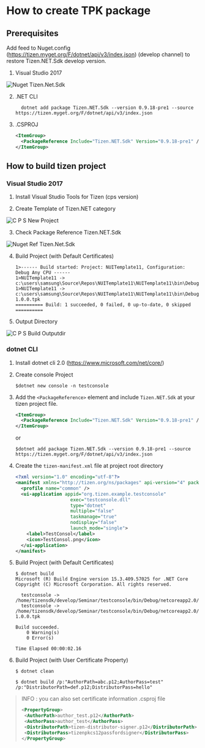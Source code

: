 # How to create TPK package

## Prerequisites

Add feed to Nuget.config (https://tizen.myget.org/F/dotnet/api/v3/index.json) (develop channel) to restore Tizen.NET.Sdk develop version.

1. Visual Studio 2017

![Nuget Tizen.Net.Sdk](../image/nuget-tizen.net.sdk.png)

2. .NET CLI

    ```
      dotnet add package Tizen.NET.Sdk --version 0.9.18-pre1 --source https://tizen.myget.org/F/dotnet/api/v3/index.json
    ```

3. .CSPROJ
    ```xml
    <ItemGroup>
      <PackageReference Include="Tizen.NET.Sdk" Version="0.9.18-pre1" />
    </ItemGroup>
    ```


## How to build tizen project

### Visual Studio 2017
1. Install Visual Studio Tools for Tizen (cps version)

2. Create Template of Tizen.NET category

![C P S New Project](../image/CPS_new_project.png)

3. Check Package Reference Tizen.NET.Sdk

![Nuget Ref Tizen.Net.Sdk](../image/nuget-ref-tizen.net.sdk.png)

4. Build Project (with Default Certificates)
    ```
    1>------ Build started: Project: NUITemplate11, Configuration: Debug Any CPU ------
    1>NUITemplate11 -> c:\users\samsung\Source\Repos\NUITemplate11\NUITemplate11\bin\Debug\netcoreapp2.0\NUITemplate11.dll
    1>NUITemplate11 -> c:\users\samsung\Source\Repos\NUITemplate11\NUITemplate11\bin\Debug\netcoreapp2.0\org.tizen.example.NUITemplate11-1.0.0.tpk
    ========== Build: 1 succeeded, 0 failed, 0 up-to-date, 0 skipped ==========
    ```

5. Output Directory

![C P S Build Outputdir](../image/CPS_build_outputdir.png)


### dotnet CLI
1. Install dotnet cli 2.0 (https://www.microsoft.com/net/core/)
2. Create console Project 
    ```
    $dotnet new console -n testconsole
    ```
3. Add the `<PackageReference>` element and include `Tizen.NET.Sdk` at your tizen project file.
    ```xml
    <ItemGroup>
      <PackageReference Include="Tizen.NET.Sdk" Version="0.9.18-pre1" />
    </ItemGroup>
    ```
    or

    ```
    $dotnet add package Tizen.NET.Sdk --version 0.9.18-pre1 --source https://tizen.myget.org/F/dotnet/api/v3/index.json
    ```

4. Create the `tizen-manifest.xml` file at project root directory
    ```xml
    <?xml version="1.0" encoding="utf-8"?>
    <manifest xmlns="http://tizen.org/ns/packages" api-version="4" package="org.tizen.example.testconsole" version="1.0.0">
      <profile name="common" />
      <ui-application appid="org.tizen.example.testconsole"
					    exec="testconsole.dll"
					    type="dotnet"
					    multiple="false"
					    taskmanage="true"
					    nodisplay="false"
					    launch_mode="single">
        <label>TestConsol</label>
        <icon>TestConsol.png</icon>
      </ui-application>
    </manifest>
    ```

5. Build Project (with Default Certificates)

    ```
    $ dotnet build
    Microsoft (R) Build Engine version 15.3.409.57025 for .NET Core
    Copyright (C) Microsoft Corporation. All rights reserved.

      testconsole -> /home/tizensdk/develop/Seminar/testconsole/bin/Debug/netcoreapp2.0/testconsole.dll
      testconsole -> /home/tizensdk/develop/Seminar/testconsole/bin/Debug/netcoreapp2.0/org.tizen.example.testconsole-1.0.0.tpk

    Build succeeded.
        0 Warning(s)
        0 Error(s)

    Time Elapsed 00:00:02.16

    ```
6. Build Project (with User Certificate Property)
    ```
    $ dotnet clean

    $ dotnet build /p:"AuthorPath=abc.p12;AuthorPass=test" /p:"DistributorPath=def.p12;DistributorPass=hello"
    ```
> INFO : you can also set certificate information .csproj file
>```xml
><PropertyGroup>
>  <AuthorPath>author_test.p12</AuthorPath>
>  <AuthorPass>author_test</AuthorPass>
>  <DistributorPath>tizen-distributor-signer.p12</DistributorPath>
>  <DistributorPass>tizenpkcs12passfordsigner</DistributorPass>
></PropertyGroup>
>```


